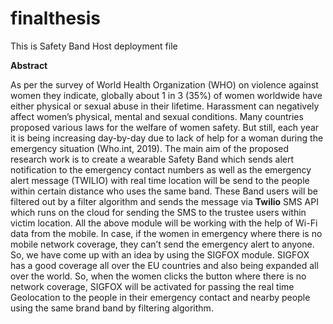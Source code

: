 # finalthesis

This is Safety Band Host deployment file

**Abstract**

As per the survey of World Health Organization (WHO) on violence against women they 
indicate, globally about 1 in 3 (35%) of women worldwide have either physical or sexual 
abuse in their lifetime. Harassment can negatively affect women’s physical, mental and 
sexual conditions. Many countries proposed various laws for the welfare of women 
safety. But still, each year it is being increasing day-by-day due to lack of help for a 
woman during the emergency situation (Who.int, 2019). The main aim of the proposed 
research work is to create a wearable Safety Band which sends alert notification to the 
emergency contact numbers as well as the emergency alert message (TWILIO) with real time 
location will be send to the people within certain distance who uses the same band. These 
Band users will be filtered out by a filter algorithm and sends the message via **Twilio**
SMS API which runs on the cloud for sending the SMS to the trustee users within victim 
location. All the above module will be working with the help of Wi-Fi data from the 
mobile. In case, if the women in emergency where there is no mobile network coverage,
they can’t send the emergency alert to anyone. So, we have come up with an idea by using 
the SIGFOX module. SIGFOX has a good coverage all over the EU countries and also 
being expanded all over the world. So, when the women clicks the button where there is 
no network coverage, SIGFOX will be activated for passing the real time Geolocation to 
the people in their emergency contact and nearby people using the same brand band by 
filtering algorithm. 
